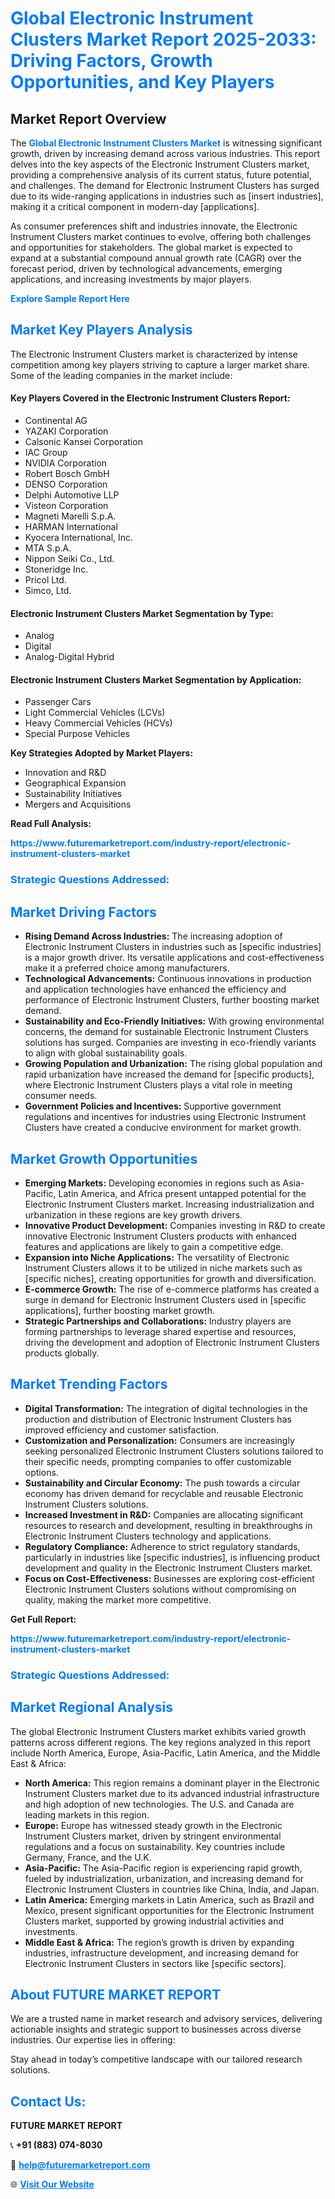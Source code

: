 <h1 style="color: #007BFF;">Global Electronic Instrument Clusters Market Report 2025-2033: Driving Factors, Growth Opportunities, and Key Players</h1>

<section id="overview">
<h2>Market Report Overview</h2>
<p>The <a href="https://www.futuremarketreport.com/industry-report/electronic-instrument-clusters-market" style="color: #007BFF; text-decoration: none;"><strong>Global Electronic Instrument Clusters Market</strong></a> is witnessing significant growth, driven by increasing demand across various industries. This report delves into the key aspects of the Electronic Instrument Clusters market, providing a comprehensive analysis of its current status, future potential, and challenges. The demand for Electronic Instrument Clusters has surged due to its wide-ranging applications in industries such as [insert industries], making it a critical component in modern-day [applications].</p>
<p>As consumer preferences shift and industries innovate, the Electronic Instrument Clusters market continues to evolve, offering both challenges and opportunities for stakeholders. The global market is expected to expand at a substantial compound annual growth rate (CAGR) over the forecast period, driven by technological advancements, emerging applications, and increasing investments by major players.</p>
</section>

<section id="overview">
<p><a href="https://www.futuremarketreport.com/request-sample/reportId=59950" style="color: #007BFF; text-decoration: none;"><strong>Explore Sample Report Here</strong></a></p>
</section>

<section id="key-players">
<h2 style="color: #007BFF;">Market Key Players Analysis</h2>
<p>The Electronic Instrument Clusters market is characterized by intense competition among key players striving to capture a larger market share. Some of the leading companies in the market include:</p>
<h4>Key Players Covered in the Electronic Instrument Clusters Report:</h4>
<ul><li>Continental AG</li><li>YAZAKI Corporation</li><li>Calsonic Kansei Corporation</li><li>IAC Group</li><li>NVIDIA Corporation</li><li>Robert Bosch GmbH</li><li>DENSO Corporation</li><li>Delphi Automotive LLP</li><li>Visteon Corporation</li><li>Magneti Marelli S.p.A.</li><li>HARMAN International</li><li>Kyocera International, Inc.</li><li>MTA S.p.A.</li><li>Nippon Seiki Co., Ltd.</li><li>Stoneridge Inc.</li><li>Pricol Ltd.</li><li>Simco, Ltd.</li></ul>
<h4>Electronic Instrument Clusters Market Segmentation by Type:</h4>
<ul><li>Analog</li><li>Digital</li><li>Analog-Digital Hybrid</li></ul>

<h4>Electronic Instrument Clusters Market Segmentation by Application:</h4>
<ul><li>Passenger Cars</li><li>Light Commercial Vehicles (LCVs)</li><li>Heavy Commercial Vehicles (HCVs)</li><li>Special Purpose Vehicles</li></ul>
<p><strong>Key Strategies Adopted by Market Players:</strong></p>
<ul>
<li>Innovation and R&D</li>
<li>Geographical Expansion</li>
<li>Sustainability Initiatives</li>
<li>Mergers and Acquisitions</li>
</ul>
</section>

<section>
<p><strong>Read Full Analysis: </strong></p><a href="https://www.futuremarketreport.com/industry-report/electronic-instrument-clusters-market" style="color: #007BFF; text-decoration: none;"><strong>https://www.futuremarketreport.com/industry-report/electronic-instrument-clusters-market</strong></a>
<h3 style="color: #007BFF;">Strategic Questions Addressed:</h3>
</section>

<section id="driving-factors">
<h2 style="color: #007BFF;">Market Driving Factors</h2>
<ul>
<li><strong>Rising Demand Across Industries:</strong> The increasing adoption of Electronic Instrument Clusters in industries such as [specific industries] is a major growth driver. Its versatile applications and cost-effectiveness make it a preferred choice among manufacturers.</li>
<li><strong>Technological Advancements:</strong> Continuous innovations in production and application technologies have enhanced the efficiency and performance of Electronic Instrument Clusters, further boosting market demand.</li>
<li><strong>Sustainability and Eco-Friendly Initiatives:</strong> With growing environmental concerns, the demand for sustainable Electronic Instrument Clusters solutions has surged. Companies are investing in eco-friendly variants to align with global sustainability goals.</li>
<li><strong>Growing Population and Urbanization:</strong> The rising global population and rapid urbanization have increased the demand for [specific products], where Electronic Instrument Clusters plays a vital role in meeting consumer needs.</li>
<li><strong>Government Policies and Incentives:</strong> Supportive government regulations and incentives for industries using Electronic Instrument Clusters have created a conducive environment for market growth.</li>
</ul>
</section>

<section id="growth-opportunities">
<h2 style="color: #007BFF;">Market Growth Opportunities</h2>
<ul>
<li><strong>Emerging Markets:</strong> Developing economies in regions such as Asia-Pacific, Latin America, and Africa present untapped potential for the Electronic Instrument Clusters market. Increasing industrialization and urbanization in these regions are key growth drivers.</li>
<li><strong>Innovative Product Development:</strong> Companies investing in R&D to create innovative Electronic Instrument Clusters products with enhanced features and applications are likely to gain a competitive edge.</li>
<li><strong>Expansion into Niche Applications:</strong> The versatility of Electronic Instrument Clusters allows it to be utilized in niche markets such as [specific niches], creating opportunities for growth and diversification.</li>
<li><strong>E-commerce Growth:</strong> The rise of e-commerce platforms has created a surge in demand for Electronic Instrument Clusters used in [specific applications], further boosting market growth.</li>
<li><strong>Strategic Partnerships and Collaborations:</strong> Industry players are forming partnerships to leverage shared expertise and resources, driving the development and adoption of Electronic Instrument Clusters products globally.</li>
</ul>
</section>

<section id="trending-factors">
<h2 style="color: #007BFF;">Market Trending Factors</h2>
<ul>
<li><strong>Digital Transformation:</strong> The integration of digital technologies in the production and distribution of Electronic Instrument Clusters has improved efficiency and customer satisfaction.</li>
<li><strong>Customization and Personalization:</strong> Consumers are increasingly seeking personalized Electronic Instrument Clusters solutions tailored to their specific needs, prompting companies to offer customizable options.</li>
<li><strong>Sustainability and Circular Economy:</strong> The push towards a circular economy has driven demand for recyclable and reusable Electronic Instrument Clusters solutions.</li>
<li><strong>Increased Investment in R&D:</strong> Companies are allocating significant resources to research and development, resulting in breakthroughs in Electronic Instrument Clusters technology and applications.</li>
<li><strong>Regulatory Compliance:</strong> Adherence to strict regulatory standards, particularly in industries like [specific industries], is influencing product development and quality in the Electronic Instrument Clusters market.</li>
<li><strong>Focus on Cost-Effectiveness:</strong> Businesses are exploring cost-efficient Electronic Instrument Clusters solutions without compromising on quality, making the market more competitive.</li>
</ul>
</section>

<section>
<p><strong>Get Full Report: </strong></p><a href="https://www.futuremarketreport.com/industry-report/electronic-instrument-clusters-market" style="color: #007BFF; text-decoration: none;"><strong>https://www.futuremarketreport.com/industry-report/electronic-instrument-clusters-market</strong></a>
<h3 style="color: #007BFF;">Strategic Questions Addressed:</h3>
</section>


<section id="regional-analysis">
<h2 style="color: #007BFF;">Market Regional Analysis</h2>
<p>The global Electronic Instrument Clusters market exhibits varied growth patterns across different regions. The key regions analyzed in this report include North America, Europe, Asia-Pacific, Latin America, and the Middle East & Africa:</p>
<ul>
<li><strong>North America:</strong> This region remains a dominant player in the Electronic Instrument Clusters market due to its advanced industrial infrastructure and high adoption of new technologies. The U.S. and Canada are leading markets in this region.</li>
<li><strong>Europe:</strong> Europe has witnessed steady growth in the Electronic Instrument Clusters market, driven by stringent environmental regulations and a focus on sustainability. Key countries include Germany, France, and the U.K.</li>
<li><strong>Asia-Pacific:</strong> The Asia-Pacific region is experiencing rapid growth, fueled by industrialization, urbanization, and increasing demand for Electronic Instrument Clusters in countries like China, India, and Japan.</li>
<li><strong>Latin America:</strong> Emerging markets in Latin America, such as Brazil and Mexico, present significant opportunities for the Electronic Instrument Clusters market, supported by growing industrial activities and investments.</li>
<li><strong>Middle East & Africa:</strong> The region’s growth is driven by expanding industries, infrastructure development, and increasing demand for Electronic Instrument Clusters in sectors like [specific sectors].</li>
</ul>
</section>

<footer>
<h2 style="color: #007BFF;">About FUTURE MARKET REPORT</h2>
<p>We are a trusted name in market research and advisory services, delivering actionable insights and strategic support to businesses across diverse industries. Our expertise lies in offering:</p>

<p>Stay ahead in today’s competitive landscape with our tailored research solutions.</p>

<h2 style="color: #007BFF;">Contact Us:</h2>
<p><strong>FUTURE MARKET REPORT</strong></p>
<p>📞 <strong>+91 (883) 074-8030</strong></p>
<p>📧 <strong><a href="mailto:help@futuremarketreport.com" style="color: #007BFF;">help@futuremarketreport.com</a></strong></p>
<p>🌐 <strong><a href="https://www.futuremarketreport.com/" style="color: #007BFF;">Visit Our Website</a></strong></p>
</footer>